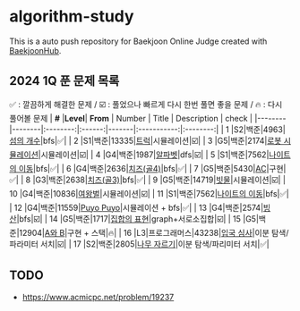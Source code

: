 # algorithm-study
This is a auto push repository for Baekjoon Online Judge created with [BaekjoonHub](https://github.com/BaekjoonHub/BaekjoonHub).


## 2024 1Q 푼 문제 목록
✅ : 깔끔하게 해결한 문제 / ☑️ : 풀었으나 빠르게 다시 한번 풀면 좋을 문제 / 🔥 : 다시 풀어볼 문제 
| **#** |**Level**| **From** | Number | Title | Description | check |
|--------|--------|:--------:|:------:|-------|:-----------:|:--------:|
| 1 |S2|백준|4963|[섬의 개수]()|bfs|✅|
| 2 |S1|백준|13335|[트럭](https://www.acmicpc.net/problem/13335)|시뮬레이션|☑️|
| 3 |G5|백준|2174|[로봇 시뮬레이션](https://www.acmicpc.net/problem/2174)|시뮬레이션|☑️|
| 4 |G4|백준|1987|[알파벳](https://www.acmicpc.net/problem/1987)|dfs|☑️|
| 5 |S1|백준|7562|[나이트의 이동](https://www.acmicpc.net/problem/7562)|bfs|✅|
| 6 |G4|백준|2636|[치즈(골4)](https://www.acmicpc.net/problem/2636)|bfs|✅|
| 7 |G5|백준|5430|[AC](https://www.acmicpc.net/problem/5430)|구현|✅|
| 8 |G3|백준|2638|[치즈(골3)](https://www.acmicpc.net/problem/2638)|bfs|✅|
| 9 |G5|백준|14719|[빗물](https://www.acmicpc.net/problem/14719)|시뮬레이션|☑️|
| 10 |G4|백준|10836|[여왕벌](https://www.acmicpc.net/problem/10836)|시뮬레이션|☑️|
| 11 |S1|백준|7562|[나이트의 이동](https://www.acmicpc.net/problem/7562)|bfs|✅|
| 12 |G4|백준|11559|[Puyo Puyo](https://www.acmicpc.net/problem/11559)|시뮬레이션 + bfs|✅|
| 13 |G4|백준|2574|[빙산](https://www.acmicpc.net/problem/2573)|bfs|☑️|
| 14 |G5|백준|1717|[집합의 표현](https://www.acmicpc.net/problem/1717)|graph+서로소집합|☑️|
| 15 |G5|백준|12904|[A와 B](https://www.acmicpc.net/problem/12904)|구현 + 스택|🔥|
| 16 |L3|프로그래머스|43238|[입국 심사](https://school.programmers.co.kr/learn/courses/30/lessons/43238)|이분 탐색/파라미터 서치|☑️|
| 17 |S2|백준|2805|[나무 자르기](https://www.acmicpc.net/problem/12904)|이분 탐색/파리미터 서치|✅|


## TODO
- https://www.acmicpc.net/problem/19237
